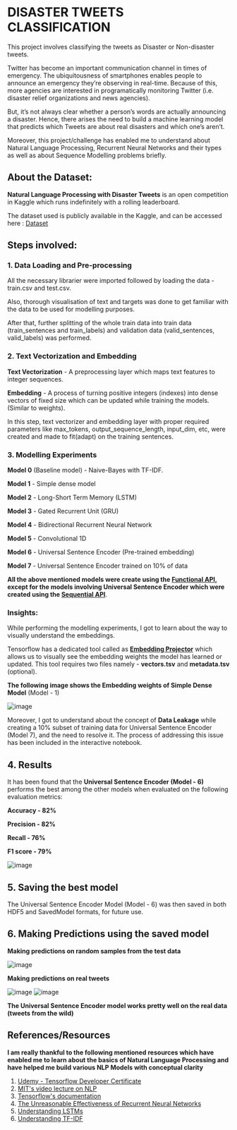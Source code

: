 # DISASTER TWEETS CLASSIFICATION

This project involves classifying the tweets as Disaster or Non-disaster tweets.

Twitter has become an important communication channel in times of emergency.
The ubiquitousness of smartphones enables people to announce an emergency they’re observing in real-time. Because of this, more agencies are interested in programatically monitoring Twitter (i.e. disaster relief organizations and news agencies).

But, it’s not always clear whether a person’s words are actually announcing a disaster. Hence, there arises the need to build a machine learning model that predicts which Tweets are about real disasters and which one’s aren’t.

Moreover, this project/challenge has enabled me to understand about Natural Language Processing, Recurrent Neural Networks and their types as well as about Sequence Modelling problems briefly.

## About the Dataset:
**Natural Language Processing with Disaster Tweets** is an open competition in Kaggle which runs indefinitely with a rolling leaderboard.

The dataset used is publicly available in the Kaggle, and can be accessed here : [Dataset](https://www.kaggle.com/competitions/nlp-getting-started/data)

## Steps involved:
### 1. Data Loading and Pre-processing
All the necessary librarier were imported followed by loading the data - train.csv and test.csv.

Also, thorough visualisation of text and targets was done to get familiar with the data to be used for modelling purposes.

After that, further splitting of the whole train data into train data (train_sentences and train_labels) and validation data (valid_sentences, valid_labels) was performed.

### 2. Text Vectorization and Embedding

**Text Vectorization** - A preprocessing layer which maps text features to integer sequences.

**Embedding** - A process of turning positive integers (indexes) into dense vectors of fixed size which can be updated while training the models. (Similar to weights).

In this step, text vectorizer and embedding layer with proper required parameters like max_tokens, output_sequence_length, input_dim, etc, were created and made to fit(adapt) on the training sentences.

### 3. Modelling Experiments

**Model 0** (Baseline model) - Naive-Bayes with TF-IDF.

**Model 1** - Simple dense model

**Model 2** - Long-Short Term Memory (LSTM)

**Model 3** - Gated Recurrent Unit (GRU)

**Model 4** - Bidirectional Recurrent Neural Network

**Model 5** - Convolutional 1D

**Model 6** - Universal Sentence Encoder (Pre-trained embedding)

**Model 7** - Universal Sentence Encoder trained on 10% of data

**All the above mentioned models were create using the [Functional API](https://www.tensorflow.org/guide/keras/functional_api), except for the models involving Universal Sentence Encoder which were created using the [Sequential API](https://www.tensorflow.org/guide/keras/sequential_model)**.

### Insights:

While performing the modelling experiments, I got to learn about the way to visually understand the embeddings. 

Tensorflow has a dedicated tool called as [**Embedding Projector**](https://projector.tensorflow.org/) which allows us to visually see the embedding weights the model has learned or updated. This tool requires two files namely - **vectors.tsv** and **metadata.tsv** (optional).

**The following image shows the Embedding weights of Simple Dense Model** (Model - 1)

![image](https://github.com/Parekh03/Disaster_tweets_classification/assets/110220047/e715a1e0-24f7-4558-8c2a-e1763cdf8a32)

Moreover, I got to understand about the concept of **Data Leakage** while creating a 10% subset of training data for Universal Sentence Encoder (Model 7), and the need to resolve it. The process of addressing this issue has been included in the interactive notebook.

## 4. Results
It has been found that the **Universal Sentence Encoder (Model - 6)** performs the best among the other models when evaluated on the following evaluation metrics:

**Accuracy - 82%**

**Precision - 82%**

**Recall - 76%**

**F1 score - 79%**

![image](https://github.com/Parekh03/Disaster_tweets_classification/assets/110220047/8dc5e1f0-e752-48ef-b569-b6b2647ae9f8)

## 5. Saving the best model

The Universal Sentence Encoder Model (Model - 6) was then saved in both HDF5 and SavedModel formats, for future use.

## 6. Making Predictions using the saved model

**Making predictions on random samples from the test data**

![image](https://github.com/Parekh03/Disaster_tweets_classification/assets/110220047/157fefa6-aa36-428f-9ade-12cbc539ffcf)


**Making predictions on real tweets**


![image](https://github.com/Parekh03/Disaster_tweets_classification/assets/110220047/c61f67e4-50f2-4b2d-a17a-46545185b242)
![image](https://github.com/Parekh03/Disaster_tweets_classification/assets/110220047/9a41a437-34d5-40eb-b689-e715b819a4f3)

**The Universal Sentence Encoder model works pretty well on the real data (tweets from the wild)**

## References/Resources

**I am really thankful to the following mentioned resources which have enabled me to learn about the basics of Natural Language Processing and have helped me build various NLP Models with conceptual clarity**
1. [Udemy - Tensorflow Developer Certificate](https://www.udemy.com/course/tensorflow-developer-certificate-machine-learning-zero-to-mastery/?kw=tensorflow+developer+certif&src=sac)
2. [MIT's video lecture on NLP](https://youtu.be/ySEx_Bqxvvo?si=-2BwahPRE4imhwiP)
3. [Tensorflow's documentation](https://www.tensorflow.org/)
4. [The Unreasonable Effectiveness of Recurrent Neural Networks](https://karpathy.github.io/2015/05/21/rnn-effectiveness/)
5. [Understanding LSTMs](https://colah.github.io/posts/2015-08-Understanding-LSTMs/)
6. [Understanding TF-IDF](https://monkeylearn.com/blog/what-is-tf-idf/)





